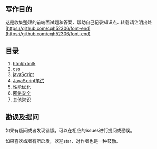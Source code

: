 ## 写作目的

这是收集整理的前端面试题和答案，帮助自己记录知识点...转载请注明出处[https://github.com/cqh52306/font-end](https://github.com/cqh52306/font-end)


## 目录

1. [html/html5](https://github.com/cqh52306/font-end/blob/master/src/html.md)
2. [css](https://github.com/cqh52306/font-end/blob/master/src/css.md)
3. [javaScript](https://github.com/cqh52306/font-end/blob/master/src/javaScript.md)
4. [JavaScript笔试](https://github.com/cqh52306/font-end/blob/master/src/javaScriptW.md)
5. [性能优化](https://github.com/cqh52306/font-end/blob/master/src/optimized.md)
6. [网络安全](https://github.com/cqh52306/font-end/blob/master/src/safe.md)
7. [其他常识](https://github.com/cqh52306/font-end/blob/master/src/other.md)


## 勘误及提问

如果有疑问或者发现错误，可以在相应的issues进行提问或勘误。

如果喜欢或者有所启发，欢迎star，对作者也是一种鼓励。